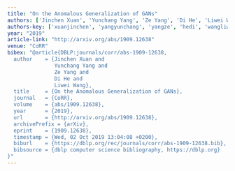 ```yaml
---
title: "On the Anomalous Generalization of GANs"
authors: ['Jinchen Xuan', 'Yunchang Yang', 'Ze Yang', 'Di He', 'Liwei Wang']
authors-key: ['xuanjinchen', 'yangyunchang', 'yangze', 'hedi', 'wangliwei']
year: "2019"
article-link: "http://arxiv.org/abs/1909.12638"
venue: "CoRR"
bibex: "@article{DBLP:journals/corr/abs-1909-12638,
  author    = {Jinchen Xuan and
               Yunchang Yang and
               Ze Yang and
               Di He and
               Liwei Wang},
  title     = {On the Anomalous Generalization of GANs},
  journal   = {CoRR},
  volume    = {abs/1909.12638},
  year      = {2019},
  url       = {http://arxiv.org/abs/1909.12638},
  archivePrefix = {arXiv},
  eprint    = {1909.12638},
  timestamp = {Wed, 02 Oct 2019 13:04:08 +0200},
  biburl    = {https://dblp.org/rec/journals/corr/abs-1909-12638.bib},
  bibsource = {dblp computer science bibliography, https://dblp.org}
}"
---
```

